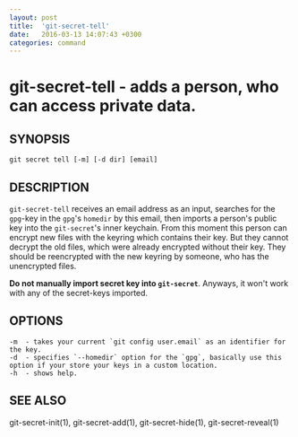 ```yaml
---
layout: post
title:  'git-secret-tell'
date:   2016-03-13 14:07:43 +0300
categories: command
---
```

git-secret-tell - adds a person, who can access private data.
===============================================================

## SYNOPSIS

    git secret tell [-m] [-d dir] [email]


## DESCRIPTION
`git-secret-tell` receives an email address as an input, searches for the `gpg`-key in the `gpg`'s `homedir` by this email, then imports a person's public key into the `git-secret`'s inner keychain. From this moment this person can encrypt new files with the keyring which contains their key. But they cannot decrypt the old files, which were already encrypted without their key. They should be reencrypted with the new keyring by someone, who has the unencrypted files.

**Do not manually import secret key into `git-secret`**. Anyways, it won't work with any of the secret-keys imported.


## OPTIONS

    -m  - takes your current `git config user.email` as an identifier for the key.
    -d  - specifies `--homedir` option for the `gpg`, basically use this option if your store your keys in a custom location.
    -h  - shows help.


## SEE ALSO

git-secret-init(1), git-secret-add(1), git-secret-hide(1), git-secret-reveal(1)
